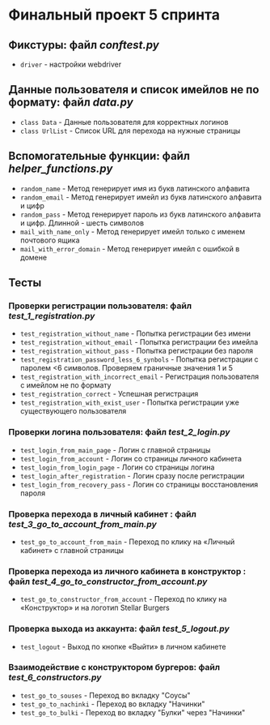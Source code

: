 # Финальный проект 5 спринта

## Фикстуры: файл ***conftest.py***

* `driver` - настройки webdriver

## Данные пользователя и список имейлов не по формату: файл ***data.py***

* `class Data` - Данные пользователя для корректных логинов
* `class UrlList` - Список URL для перехода на нужные страницы
  

## Вспомогательные функции: файл ***helper_functions.py***

* `random_name` - Метод генерирует имя из букв латинского алфавита
* `random_email` - Метод генерирует имейл из букв латинского алфавита и цифр
* `random_pass` - Метод генерирует пароль из букв латинского алфавита и цифр. Длинной - шесть символов 
* `mail_with_name_only` - Метод генерирует имейл только с именем почтового ящика
* `mail_with_error_domain` - Метод генерирует имейл с ошибкой в домене 


## Тесты


### Проверки регистрации пользователя: файл ***test_1_registration.py***

* `test_registration_without_name` - Попытка регистрации без имени
* `test_registration_without_email` - Попытка регистрации без имейла
* `test_registration_without_pass` - Попытка регистрации без пароля
* `test_registration_password_less_6_synbols` - Попытка регистрации с паролем <6 символов. Проверяем граничные значения 1 и 5
* `test_registration_with_incorrect_email` - Регистрация пользователя с имейлом не по формату
* `test_registration_correct` - Успешная регистрация
* `test_registration_with_exist_user` - Попытка регистрации уже существующего пользователя


### Проверки логина пользователя: файл ***test_2_login.py***

* `test_login_from_main_page` - Логин с главной страницы
* `test_login_from_account` - Логин со страницы личного кабинета
* `test_login_from_login_page` - Логин со страницы логина
* `test_login_after_registration` - Логин сразу после регистрации
* `test_login_from_recovery_pass` - Логин со страницы восстановления пароля


### Проверка перехода в личный кабинет : файл ***test_3_go_to_account_from_main.py***

* `test_go_to_account_from_main` - Переход по клику на «Личный кабинет» с главной страницы


### Проверка перехода из личного кабинета в конструктор : файл ***test_4_go_to_constructor_from_account.py***

* `test_go_to_constructor_from_account` - Переход по клику на «Конструктор» и на логотип Stellar Burgers


### Проверка выхода из аккаунта: файл ***test_5_logout.py***

* `test_logout` - Выход по кнопке «Выйти» в личном кабинете


### Взаимодействие с конструктором бургеров: файл ***test_6_constructors.py***

* `test_go_to_souses` - Переход во вкладку "Соусы"
* `test_go_to_nachinki` - Переход во вкладку "Начинки"
* `test_go_to_bulki` - Переход во вкладку "Булки" через "Начинки"
